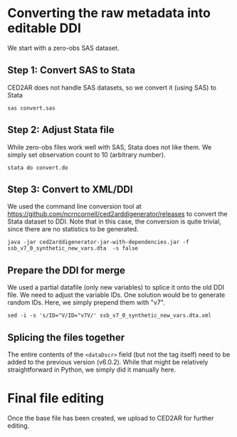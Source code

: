 # Converting the raw metadata into editable DDI
We start with a zero-obs SAS dataset.

## Step 1: Convert SAS to Stata
CED2AR does not handle SAS datasets, so we convert it (using SAS) to Stata
```
sas convert.sas
```

## Step 2: Adjust Stata file
While zero-obs files work well with SAS, Stata does not like them. We simply set observation count to 10 (arbitrary number).
```
stata do convert.do
```

## Step 3: Convert to XML/DDI
We used the command line conversion tool at https://github.com/ncrncornell/ced2arddigenerator/releases to convert the Stata dataset to DDI. Note that in this case, the conversion is quite trivial, since there are no statistics to be generated.
```
java -jar ced2arddigenerator-jar-with-dependencies.jar -f ssb_v7_0_synthetic_new_vars.dta  -s false
```

## Prepare the DDI for merge
We used a partial datafile (only new variables) to splice it onto the old DDI file. We need to adjust the variable IDs. One solution would be to generate random IDs. Here, we simply prepend them with "v7".
```
sed -i -s 's/ID="V/ID="v7V/' ssb_v7_0_synthetic_new_vars.dta.xml 
```

## Splicing the files together
The entire contents of the `<dataDscr>` field (but not the tag itself) need to be added to the previous version (v6.0.2). While that might be relatively straightforward in Python, we simply did it manually here.

# Final file editing
Once the base file has been created, we upload to CED2AR for further editing.

